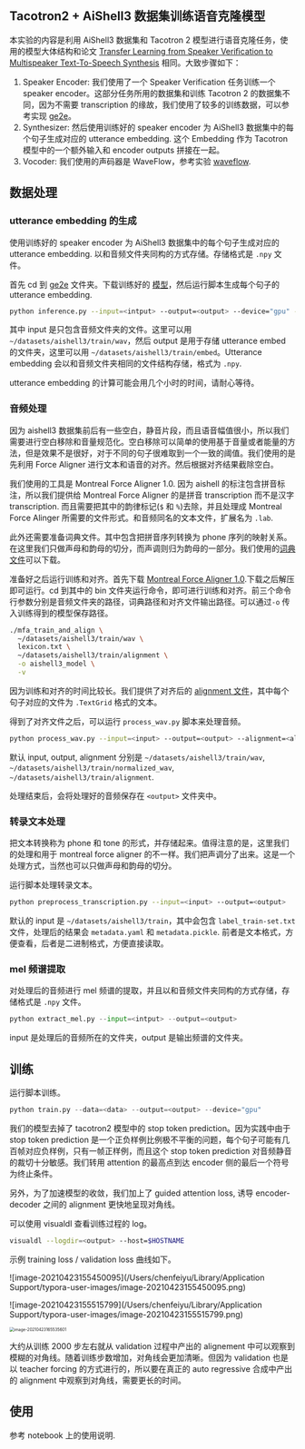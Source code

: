## Tacotron2 + AiShell3 数据集训练语音克隆模型

本实验的内容是利用 AiShell3 数据集和 Tacotron 2 模型进行语音克隆任务，使用的模型大体结构和论文 [Transfer Learning from Speaker Veriﬁcation to Multispeaker Text-To-Speech Synthesis](https://arxiv.org/pdf/1806.04558.pdf) 相同。大致步骤如下：

1. Speaker Encoder: 我们使用了一个 Speaker Verification 任务训练一个 speaker encoder。这部分任务所用的数据集和训练 Tacotron 2 的数据集不同，因为不需要 transcription 的缘故，我们使用了较多的训练数据，可以参考实现 [ge2e](../ge2e)。
2. Synthesizer: 然后使用训练好的 speaker encoder 为 AiShell3 数据集中的每个句子生成对应的 utterance embedding. 这个 Embedding 作为 Tacotron 模型中的一个额外输入和 encoder outputs 拼接在一起。
3. Vocoder: 我们使用的声码器是 WaveFlow，参考实验 [waveflow](../waveflow).

## 数据处理

### utterance embedding 的生成

使用训练好的 speaker encoder 为 AiShell3 数据集中的每个句子生成对应的 utterance embedding. 以和音频文件夹同构的方式存储。存储格式是 `.npy` 文件。

首先 cd 到 [ge2e](../ge2e) 文件夹。下载训练好的 [模型](https://paddlespeech.bj.bcebos.com/Parakeet/ge2e_checkpoint_0.3.zip)，然后运行脚本生成每个句子的 utterance embedding.

```bash
python inference.py --input=<intput> --output=<output> --device="gpu" --checkpoint_path=<pretrained checkpoint>
```

其中 input 是只包含音频文件夹的文件。这里可以用 `~/datasets/aishell3/train/wav`，然后 output 是用于存储 utterance embed 的文件夹，这里可以用 `~/datasets/aishell3/train/embed`。Utterance embedding 会以和音频文件夹相同的文件结构存储，格式为 `.npy`.

utterance embedding 的计算可能会用几个小时的时间，请耐心等待。

### 音频处理

因为 aishell3 数据集前后有一些空白，静音片段，而且语音幅值很小，所以我们需要进行空白移除和音量规范化。空白移除可以简单的使用基于音量或者能量的方法，但是效果不是很好，对于不同的句子很难取到一个一致的阈值。我们使用的是先利用 Force Aligner 进行文本和语音的对齐。然后根据对齐结果截除空白。

我们使用的工具是 Montreal Force Aligner 1.0. 因为 aishell 的标注包含拼音标注，所以我们提供给 Montreal Force Aligner 的是拼音 transcription 而不是汉字 transcription. 而且需要把其中的韵律标记(`$` 和 `%`)去除，并且处理成 Montreal Force Alinger 所需要的文件形式。和音频同名的文本文件，扩展名为 `.lab`.

此外还需要准备词典文件。其中包含把拼音序列转换为 phone 序列的映射关系。在这里我们只做声母和韵母的切分，而声调则归为韵母的一部分。我们使用的[词典文件](./lexicon.txt)可以下载。

准备好之后运行训练和对齐。首先下载 [Montreal Force Aligner 1.0](https://github.com/MontrealCorpusTools/Montreal-Forced-Aligner/releases/tag/v1.0.1).下载之后解压即可运行。cd 到其中的 bin 文件夹运行命令，即可进行训练和对齐。前三个命令行参数分别是音频文件夹的路径，词典路径和对齐文件输出路径。可以通过`-o` 传入训练得到的模型保存路径。

```bash
./mfa_train_and_align \
  ~/datasets/aishell3/train/wav \
  lexicon.txt \
  ~/datasets/aishell3/train/alignment \
  -o aishell3_model \
  -v
```

因为训练和对齐的时间比较长。我们提供了对齐后的 [alignment 文件](https://paddlespeech.bj.bcebos.com/Parakeet/alignment_aishell3.tar.gz)，其中每个句子对应的文件为 `.TextGrid` 格式的文本。

得到了对齐文件之后，可以运行 `process_wav.py` 脚本来处理音频。

```bash
python process_wav.py --input=<input> --output=<output> --alignment=<alignment>
```

默认 input, output, alignment 分别是 `~/datasets/aishell3/train/wav`, `~/datasets/aishell3/train/normalized_wav`, `~/datasets/aishell3/train/alignment`.

处理结束后，会将处理好的音频保存在 `<output>` 文件夹中。

### 转录文本处理

把文本转换称为 phone 和 tone 的形式，并存储起来。值得注意的是，这里我们的处理和用于 montreal force aligner 的不一样。我们把声调分了出来。这是一个处理方式，当然也可以只做声母和韵母的切分。

运行脚本处理转录文本。

```bash
python preprocess_transcription.py --input=<input> --output=<output>
```

默认的 input 是 `~/datasets/aishell3/train`，其中会包含 `label_train-set.txt` 文件，处理后的结果会 `metadata.yaml` 和 `metadata.pickle`. 前者是文本格式，方便查看，后者是二进制格式，方便直接读取。

### mel 频谱提取

对处理后的音频进行 mel 频谱的提取，并且以和音频文件夹同构的方式存储，存储格式是 `.npy` 文件。

```python
python extract_mel.py --input=<intput> --output=<output>
```

input 是处理后的音频所在的文件夹，output 是输出频谱的文件夹。

## 训练

运行脚本训练。

```python
python train.py --data=<data> --output=<output> --device="gpu" 
```

我们的模型去掉了 tacotron2 模型中的 stop token prediction。因为实践中由于 stop token prediction 是一个正负样例比例极不平衡的问题，每个句子可能有几百帧对应负样例，只有一帧正样例，而且这个 stop token prediction 对音频静音的裁切十分敏感。我们转用 attention 的最高点到达 encoder 侧的最后一个符号为终止条件。

另外，为了加速模型的收敛，我们加上了 guided attention loss, 诱导 encoder-decoder 之间的 alignment 更快地呈现对角线。

可以使用 visualdl 查看训练过程的 log。

```bash
visualdl --logdir=<output> --host=$HOSTNAME 
```

示例 training loss / validation loss 曲线如下。

![image-20210423155450095](/Users/chenfeiyu/Library/Application Support/typora-user-images/image-20210423155450095.png)

![image-20210423155515799](/Users/chenfeiyu/Library/Application Support/typora-user-images/image-20210423155515799.png)

<img src="/Users/chenfeiyu/Library/Application Support/typora-user-images/image-20210423165535601.png" alt="image-20210423165535601" style="zoom:50%;" />

大约从训练 2000 步左右就从 validation 过程中产出的 alignement 中可以观察到模糊的对角线。随着训练步数增加，对角线会更加清晰。但因为 validation 也是以 teacher forcing 的方式进行的，所以要在真正的 auto regressive 合成中产出的 alignment 中观察到对角线，需要更长的时间。

## 使用

参考 notebook 上的使用说明.